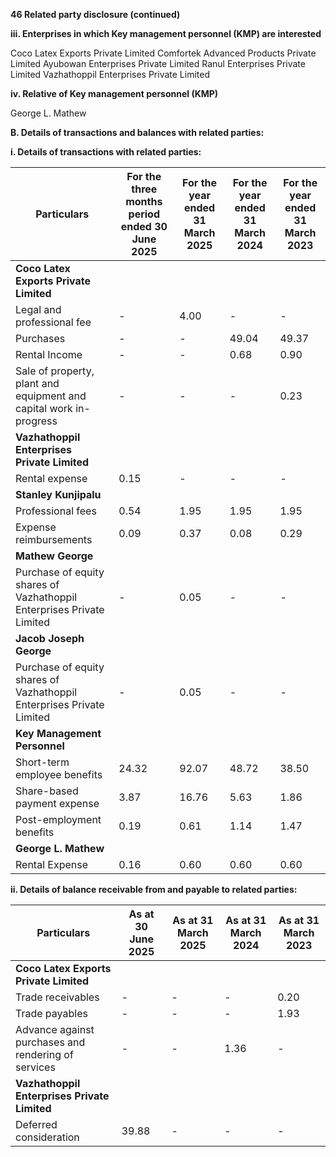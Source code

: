 **46 Related party disclosure (continued)**

**iii. Enterprises in which Key management personnel (KMP) are interested**

Coco Latex Exports Private Limited
Comfortek Advanced Products Private Limited
Ayubowan Enterprises Private Limited
Ranul Enterprises Private Limited
Vazhathoppil Enterprises Private Limited

**iv. Relative of Key management personnel (KMP)**

George L. Mathew

**B. Details of transactions and balances with related parties:**

**i. Details of transactions with related parties:**

<table><thead><tr><th>Particulars</th><th>For the three months period ended 30 June 2025</th><th>For the year ended 31 March 2025</th><th>For the year ended 31 March 2024</th><th>For the year ended 31 March 2023</th></tr></thead><tbody><tr><td><strong>Coco Latex Exports Private Limited</strong></td><td></td><td></td><td></td><td></td></tr><tr><td>Legal and professional fee</td><td>-</td><td>4.00</td><td>-</td><td>-</td></tr><tr><td>Purchases</td><td>-</td><td>-</td><td>49.04</td><td>49.37</td></tr><tr><td>Rental Income</td><td>-</td><td>-</td><td>0.68</td><td>0.90</td></tr><tr><td>Sale of property, plant and equipment and capital work in-progress</td><td>-</td><td>-</td><td>-</td><td>0.23</td></tr><tr><td><strong>Vazhathoppil Enterprises Private Limited</strong></td><td></td><td></td><td></td><td></td></tr><tr><td>Rental expense</td><td>0.15</td><td>-</td><td>-</td><td>-</td></tr><tr><td><strong>Stanley Kunjipalu</strong></td><td></td><td></td><td></td><td></td></tr><tr><td>Professional fees</td><td>0.54</td><td>1.95</td><td>1.95</td><td>1.95</td></tr><tr><td>Expense reimbursements</td><td>0.09</td><td>0.37</td><td>0.08</td><td>0.29</td></tr><tr><td><strong>Mathew George</strong></td><td></td><td></td><td></td><td></td></tr><tr><td>Purchase of equity shares of Vazhathoppil Enterprises Private Limited</td><td>-</td><td>0.05</td><td>-</td><td>-</td></tr><tr><td><strong>Jacob Joseph George</strong></td><td></td><td></td><td></td><td></td></tr><tr><td>Purchase of equity shares of Vazhathoppil Enterprises Private Limited</td><td>-</td><td>0.05</td><td>-</td><td>-</td></tr><tr><td><strong>Key Management Personnel</strong></td><td></td><td></td><td></td><td></td></tr><tr><td>Short-term employee benefits</td><td>24.32</td><td>92.07</td><td>48.72</td><td>38.50</td></tr><tr><td>Share-based payment expense</td><td>3.87</td><td>16.76</td><td>5.63</td><td>1.86</td></tr><tr><td>Post-employment benefits</td><td>0.19</td><td>0.61</td><td>1.14</td><td>1.47</td></tr><tr><td><strong>George L. Mathew</strong></td><td></td><td></td><td></td><td></td></tr><tr><td>Rental Expense</td><td>0.16</td><td>0.60</td><td>0.60</td><td>0.60</td></tr></tbody></table>

**ii. Details of balance receivable from and payable to related parties:**

<table><thead><tr><th>Particulars</th><th>As at 30 June 2025</th><th>As at 31 March 2025</th><th>As at 31 March 2024</th><th>As at 31 March 2023</th></tr></thead><tbody><tr><td><strong>Coco Latex Exports Private Limited</strong></td><td></td><td></td><td></td><td></td></tr><tr><td>Trade receivables</td><td>-</td><td>-</td><td>-</td><td>0.20</td></tr><tr><td>Trade payables</td><td>-</td><td>-</td><td>-</td><td>1.93</td></tr><tr><td>Advance against purchases and rendering of services</td><td>-</td><td>-</td><td>1.36</td><td>-</td></tr><tr><td><strong>Vazhathoppil Enterprises Private Limited</strong></td><td></td><td></td><td></td><td></td></tr><tr><td>Deferred consideration</td><td>39.88</td><td>-</td><td>-</td><td>-</td></tr></tbody></table>